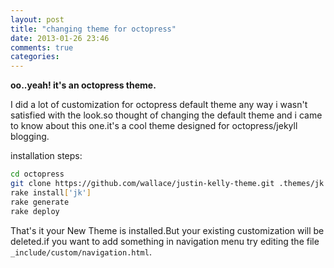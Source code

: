 ```yaml
---
layout: post
title: "changing theme for octopress"
date: 2013-01-26 23:46
comments: true
categories: 
---
```

**oo..yeah! it's an octopress theme.**

I did a lot of customization for octopress default theme any way i wasn't satisfied with the look.so thought of changing the default theme and i came to know about this one.it's a cool theme designed for octopress/jekyll blogging.

installation steps:
```sh
cd octopress
git clone https://github.com/wallace/justin-kelly-theme.git .themes/jk
rake install['jk']
rake generate
rake deploy
``` 
That's it your New Theme is installed.But your existing customization will be deleted.if you want to add something in navigation menu try editing the file `_include/custom/navigation.html`.
 

